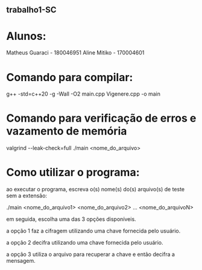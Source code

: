 ## trabalho1-SC

# Alunos:
Matheus Guaraci - 180046951
Aline Mitiko - 170004601

# Comando para compilar:
g++ -std=c++20 -g -Wall -O2 main.cpp Vigenere.cpp -o main

# Comando para verificação de erros e vazamento de memória
valgrind --leak-check=full ./main <nome_do_arquivo>

# Como utilizar o programa:
ao executar o programa, escreva o(s) nome(s) do(s) arquivo(s) de teste sem a extensão:

./main <nome_do_arquivo1> <nome_do_arquivo2> ... <nome_do_arquivoN>

em seguida, escolha uma das 3 opções disponíveis.


a opção 1 faz a cifragem utilizando uma chave fornecida pelo usuário.


a opção 2 decifra utilizando uma chave fornecida pelo usuário.


a opção 3 utiliza o arquivo para recuperar a chave e então decifra a mensagem.